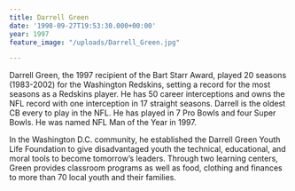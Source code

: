 ```yaml
---
title: Darrell Green
date: '1998-09-27T19:53:30.000+00:00'
year: 1997
feature_image: "/uploads/Darrell_Green.jpg"

---
```

Darrell Green, the 1997 recipient of the Bart Starr Award, played 20 seasons (1983-2002) for the Washington Redskins, setting a record for the most seasons as a Redskins player. He has 50 career interceptions and owns the NFL record with one interception in 17 straight seasons. Darrell is the oldest CB every to play in the NFL. He has played in 7 Pro Bowls and four Super Bowls. He was named NFL Man of the Year in 1997.

In the Washington D.C. community, he established the Darrell Green Youth Life Foundation to give disadvantaged youth the technical, educational, and moral tools to become tomorrow’s leaders. Through two learning centers, Green provides classroom programs as well as food, clothing and finances to more than 70 local youth and their families.